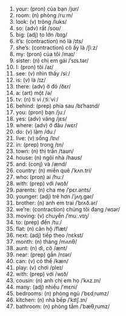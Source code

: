 1. your: (pron) của bạn /jʊr/
2. room: (n) phòng /ruːm/
3. look: (v) trông /lʊks/
4. so: (adv) rất /soʊ/
5. big: (adj) to lớn /bɪɡ/
6. it’s: (contraction) nó là /ɪts/
7. she’s: (contraction) cô ấy là /ʃiːz/
8. my: (pron) của tôi /maɪ/
9. sister: (n) chị em gái /ˈsɪs.tər/
10. I: (pron) tôi /aɪ/
11. see: (v) nhìn thấy /siː/
12. is: (v) là /ɪz/
13. there: (adv) ở đó /ðɛr/
14. a: (art) một /ə/
15. tv: (n) ti vi /ˌtiːˈviː/
16. behind: (prep) phía sau /bɪˈhaɪnd/
17. you: (pron) bạn /juː/
18. yes: (adv) vâng /jɛs/
19. where: (adv) ở đâu /wɛr/
20. do: (v) làm /duː/
21. live: (v) sống /lɪv/
22. in: (prep) trong /ɪn/
23. town: (n) thị trấn /taʊn/
24. house: (n) ngôi nhà /haʊs/
25. and: (conj) và /ænd/
26. country: (n) miền quê /ˈkʌn.tri/
27. who: (pron) ai /huː/
28. with: (prep) với /wɪð/
29. parents: (n) cha mẹ /ˈpɛr.ənts/
30. younger: (adj) trẻ hơn /ˈjʌŋ.ɡər/
31. brother: (n) anh em trai /ˈbrʌð.ər/
32. we’re: (contraction) chúng tôi đang /wɪər/
33. moving: (v) chuyển /ˈmuː.vɪŋ/
34. to: (prep) đến /tuː/
35. flat: (n) căn hộ /flæt/
36. next: (adj) tiếp theo /nɛkst/
37. month: (n) tháng /mʌnθ/
38. aunt: (n) dì, cô /ænt/
39. near: (prep) gần /nɪər/
40. can: (v) có thể /kæn/
41. play: (v) chơi /pleɪ/
42. with: (prep) với /wɪð/
43. cousin: (n) anh chị em họ /ˈkʌz.ɪn/
44. many: (adj) nhiều /ˈmɛni/
45. bedrooms: (n) phòng ngủ /ˈbɛdˌrumz/
46. kitchen: (n) nhà bếp /ˈkɪtʃ.ɪn/
47. bathroom: (n) phòng tắm /ˈbæθˌrumz/